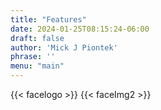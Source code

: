 ```yaml
---
title: "Features"
date: 2024-01-25T08:15:24-06:00
draft: false
author: 'Mick J Piontek'
phrase: ''
menu: "main"
---
```

{{< facelogo >}}
{{< faceImg2 >}}


